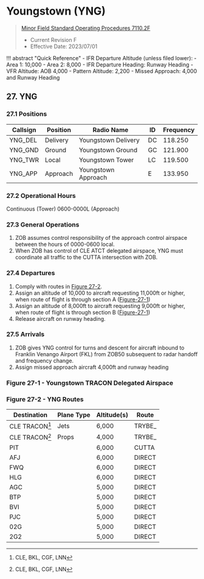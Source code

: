 # Youngstown (YNG)
> [Minor Field Standard Operating Procedures 7110.2F](../../authority-sections/7110.2F-authority.md)
> - Current Revision F
> - Effective Date: 2023/07/01

!!! abstract "Quick Reference"
    - IFR Departure Altitude (unless filed lower):
        - Area 1: 10,000 
        - Area 2: 8,000
    - IFR Departure Heading: Runway Heading
    - VFR Altitude: AOB 4,000
    - Pattern Altitude: 2,200
    - Missed Approach: 4,000 and Runway Heading

## 27. YNG

### 27.1 Positions
| Callsign | Position | Radio Name | ID | Frequency |
| -- | -- | -- | -- | -- |
| YNG_DEL | Delivery |  Youngstown Delivery | DC | 118.250 |
| YNG_GND | Ground |  Youngstown Ground | GC | 121.900 |
| YNG_TWR | Local |  Youngstown Tower | LC | 119.500 |
| YNG_APP | Approach |  Youngstown Approach | E | 133.950 |

### 27.2 Operational Hours
Continuous (Tower)
0600-0000L (Approach)

### 27.3 General Operations
1. ZOB assumes control responsibility of the approach control airspace between the hours of 0000-0600 local.
2. When ZOB has control of CLE ATCT delegated airspace, YNG must coordinate all traffic to the CUTTA intersection with ZOB.

### 27.4 Departures
1. Comply with routes in [Figure 27-2](#figure-27-2---yng-routes).
2. Assign an altitude of 10,000 to aircraft requesting 11,000ft or higher, when route of flight is through section A ([Figure-27-1](#figure-27-1---youngstown-tracon-delegated-airspace))
3. Assign an altitude of 8,000ft to aircraft requesting 9,000ft or higher, when route of flight is through section B ([Figure-27-1](#figure-27-1---youngstown-tracon-delegated-airspace))
4. Release aircraft on runway heading.


### 27.5 Arrivals
1. ZOB gives YNG control for turns and descent for aircraft inbound to Franklin Venango Airport (FKL) from ZOB50 subsequent to radar handoff and frequency change.
2. Assign missed approach aircraft 4,000ft and runway heading


### Figure 27-1 - Youngstown TRACON Delegated Airspace


### Figure 27-2 - YNG Routes
| Destination | Plane Type | Altitude(s) | Route |
| -- | -- | -- | -- |
| CLE TRACON[^1] | Jets | 6,000 | TRYBE_ |
| CLE TRACON[^1] | Props | 4,000 | TRYBE_ |
| PIT | | 6,000 | CUTTA |
| AFJ | | 6,000 | DIRECT | 
| FWQ | | 6,000 | DIRECT | 
| HLG | | 6,000 | DIRECT | 
| AGC | | 5,000 | DIRECT | 
| BTP | | 5,000 | DIRECT |
| BVI | | 5,000 | DIRECT |
| PJC | | 5,000 | DIRECT |
| 02G | | 5,000 | DIRECT |
| 2G2 | | 5,000 | DIRECT |


[^1]: CLE, BKL, CGF, LNN